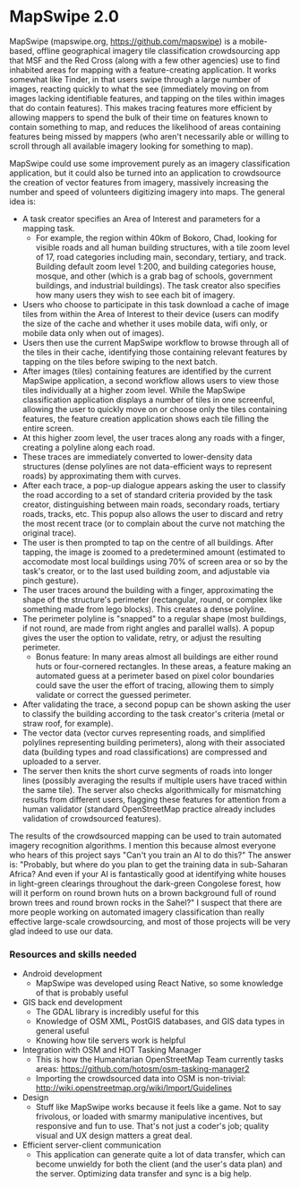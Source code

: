 # MapSwipe 2.0

MapSwipe (mapswipe.org, https://github.com/mapswipe) is a mobile-based, offline geographical imagery tile classification crowdsourcing app that MSF and the Red Cross (along with a few other agencies) use to find inhabited areas for mapping with a feature-creating application. It works somewhat like Tinder, in that users swipe through a large number of images, reacting quickly to what the see (immediately moving on from images lacking identifiable features, and tapping on the tiles within images that do contain features). This makes tracing features more efficient by allowing mappers to spend the bulk of their time on features known to contain something to map, and reduces the likelihood of areas containing features being missed by mappers (who aren't necessarily able or willing to scroll through all available imagery looking for something to map).

MapSwipe could use some improvement purely as an imagery classification application, but it could also be turned into an application to crowdsource the creation of vector features from imagery, massively increasing the number and speed of volunteers digitizing imagery into maps. The general idea is:

- A task creator specifies an Area of Interest and parameters for a mapping task.
  - For example, the region within 40km of Bokoro, Chad, looking for visible roads and all human building structures, with a tile zoom level of 17, road categories including main, secondary, tertiary, and track.  Building default zoom level 1:200, and building categories house, mosque, and other (which is a grab bag of schools, government buildings, and industrial buildings). The task creator also specifies how many users they wish to see each bit of imagery.
- Users who choose to participate in this task download a cache of image tiles from within the Area of Interest to their device (users can modify the size of the cache and whether it uses mobile data, wifi only, or mobile data only when out of images).
- Users then use the current MapSwipe workflow to browse through all of the tiles in their cache, identifying those containing relevant features by tapping on the tiles before swiping to the next batch.  
- After images (tiles) containing features are identified by the current MapSwipe application, a second workflow allows users to view those tiles individually at a higher zoom level. While the MapSwipe classification application displays a number of tiles in one screenful, allowing the user to quickly move on or choose only the tiles containing features, the feature creation application shows each tile filling the entire screen. 
- At this higher zoom level, the user traces along any roads with a finger, creating a polyline along each road.
- These traces are immediately converted to lower-density data structures (dense polylines are not data-efficient ways to represent roads) by approximating them with curves.
- After each trace, a pop-up dialogue appears asking the user to classify the road according to a set of standard criteria provided by the task creator, distinguishing between main roads, secondary roads, tertiary roads, tracks, etc. This popup also allows the user to discard and retry the most recent trace (or to complain about the curve not matching the original trace).
- The user is then prompted to tap on the centre of all buildings. After tapping, the image is zoomed to a predetermined amount (estimated to accomodate most local buildings using 70% of screen area or so by the task's creator, or to the last used building zoom, and adjustable via pinch gesture).
- The user traces around the building with a finger, approximating the shape of the structure's perimeter (rectangular, round, or complex like something made from lego blocks). This creates a dense polyline.
- The perimeter polyline is "snapped" to a regular shape (most buildings, if not round, are made from right angles and parallel walls). A popup gives the user the option to validate, retry, or adjust the resulting perimeter.
  - Bonus feature: In many areas almost all buildings are either round huts or four-cornered rectangles. In these areas, a feature making an automated guess at a perimeter based on pixel color boundaries could save the user the effort of tracing, allowing them to simply validate or correct the guessed perimeter.
- After validating the trace, a second popup can be shown asking the user to classify the building according to the task creator's criteria (metal or straw roof, for example). 
- The vector data (vector curves representing roads, and simplified polylines representing building perimeters), along with their associated data (building types and road classifications) are compressed and uploaded to a server.
- The server then knits the short curve segments of roads into longer lines (possibly averaging the results if multiple users have traced within the same tile). The server also checks algorithmically for mismatching results from different users, flagging these features for attention from a human validator (standard OpenStreetMap practice already includes validation of crowdsourced features).

The results of the crowdsourced mapping can be used to train automated imagery recognition algorithms. I mention this because almost everyone who hears of this project says "Can't you train an AI to do this?" The answer is: "Probably, but where do you plan to get the training data in sub-Saharan Africa? And even if your AI is fantastically good at identifying white houses in light-green clearings throughout the dark-green Congolese forest, how will it perform on round brown huts on a brown background full of round brown trees and round brown rocks in the Sahel?" I suspect that there are more people working on automated imagery classification than really effective large-scale crowdsourcing, and most of those projects will be very glad indeed to use our data.

### Resources and skills needed
- Android development
  - MapSwipe was developed using React Native, so some knowledge of that is probably useful
- GIS back end development
  - The GDAL library is incredibly useful for this
  - Knowledge of OSM XML, PostGIS databases, and GIS data types in general useful
  - Knowing how tile servers work is helpful
- Integration with OSM and HOT Tasking Manager
  - This is how the Humanitarian OpenStreetMap Team currently tasks areas: https://github.com/hotosm/osm-tasking-manager2
  - Importing the crowdsourced data into OSM is non-trivial: http://wiki.openstreetmap.org/wiki/Import/Guidelines
- Design
  - Stuff like MapSwipe works because it feels like a game. Not to say frivolous, or loaded with smarmy manipulative incentives, but responsive and fun to use. That's not just a coder's job; quality visual and UX design matters a great deal.
- Efficient server-client communication
   - This application can generate quite a lot of data transfer, which can become unwieldy for both the client (and the user's data plan) and the server. Optimizing data transfer and sync is a big help.
